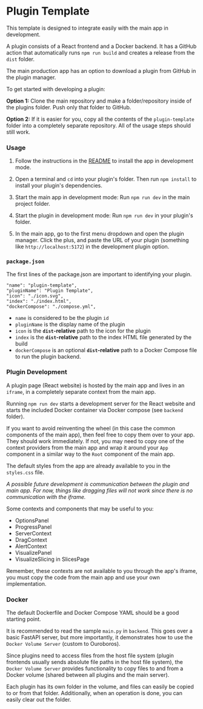 # Plugin Template

This template is designed to integrate easily with the main app in development.

A plugin consists of a React frontend and a Docker backend. It has a GitHub action that automatically runs `npm run build` and creates a release from the `dist` folder. 

The main production app has an option to download a plugin from GitHub in the plugin manager.

To get started with developing a plugin:

**Option 1:** Clone the main repository and make a folder/repository inside of the plugins folder. Push only that folder to GitHub. 

**Option 2:** If it is easier for you, copy all the contents of the `plugin-template` folder into a completely separate repository. All of the usage steps should still work.

### Usage

1. Follow the instructions in the [README](https://github.com/We-Gold/ouroboros/) to install the app in development mode.

2. Open a terminal and `cd` into your plugin's folder. Then run `npm install` to install your plugin's dependencies.

3. Start the main app in development mode: Run `npm run dev` in the main project folder. 

4. Start the plugin in development mode: Run `npm run dev` in your plugin's folder.

5. In the main app, go to the first menu dropdown and open the plugin manager. Click the plus, and paste the URL of your plugin (something like `http://localhost:5172`) in the development plugin option.

### `package.json`

The first lines of the package.json are important to identifying your plugin.

```
"name": "plugin-template",
"pluginName": "Plugin Template",
"icon": "./icon.svg",
"index": "./index.html",
"dockerCompose": "./compose.yml",
```

- `name` is considered to be the plugin `id`
- `pluginName` is the display name of the plugin
- `icon` is the **`dist`-relative** path to the icon for the plugin
- `index` is the **`dist`-relative** path to the index HTML file generated by the build
- `dockerCompose` is an optional **`dist`-relative** path to a Docker Compose file to run the plugin backend.

### Plugin Development

A plugin page (React website) is hosted by the main app and lives in an `iframe`, in a completely separate context from the main app. 

Running `npm run dev` starts a development server for the React website and starts the included Docker container via Docker compose (see `backend` folder).

If you want to avoid reinventing the wheel (in this case the common components of the main app), then feel free to copy them over to your app. They should work immediately. If not, you may need to copy one of the context providers from the main app and wrap it around your `App` component in a similar way to the `Root` component of the main app.

The default styles from the app are already available to you in the `styles.css` file.

_A possible future development is communication between the plugin and main app. For now, things like dragging files will not work since there is no communication with the iframe._

Some contexts and components that may be useful to you:

- OptionsPanel
- ProgressPanel
- ServerContext
- DragContext
- AlertContext
- VisualizePanel
- VisualizeSlicing in SlicesPage

Remember, these contexts are not available to you through the app's iframe, you must copy the code from the main app and use your own implementation.

### Docker

The default Dockerfile and Docker Compose YAML should be a good starting point. 

It is recommended to read the sample `main.py` in `backend`. This goes over a basic FastAPI server, but more importantly, it demonstrates how to use the `Docker Volume Server` (custom to Ouroboros).

Since plugins need to access files from the host file system (plugin frontends usually sends absolute file paths in the host file system), the `Docker Volume Server` provides functionality to copy files to and from a Docker volume (shared between all plugins and the main server). 

Each plugin has its own folder in the volume, and files can easily be copied to or from that folder. Additionally, when an operation is done, you can easily clear out the folder.